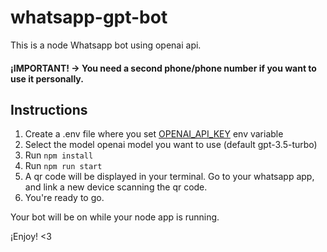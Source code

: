 # whatsapp-gpt-bot
This is a node Whatsapp bot using openai api.

#### ¡IMPORTANT! -> You need a second phone/phone number if you want to use it personally.

## Instructions
1. Create a .env file where you set [OPENAI_API_KEY](https://platform.openai.com/account/api-keys) env variable
2. Select the model openai model you want to use (default gpt-3.5-turbo)
3. Run `npm install`
4. Run `npm run start`
5. A qr code will be displayed in your terminal. Go to your whatsapp app, and link a new device scanning the qr code.
6. You're ready to go.

Your bot will be on while your node app is running.

¡Enjoy! <3
